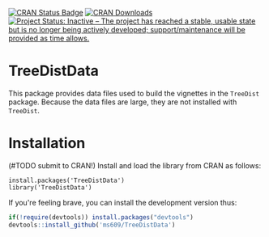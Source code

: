 [![CRAN Status Badge](http://www.r-pkg.org/badges/version/TreeDistData)](https://cran.r-project.org/package=TreeDistData)
[![CRAN Downloads](http://cranlogs.r-pkg.org/badges/TreeDistData)](https://cran.r-project.org/package=TreeDistData)
[![Project Status: Inactive – The project has reached a stable, usable state but is no longer being actively developed; support/maintenance will be provided as time allows.](http://www.repostatus.org/badges/latest/inactive.svg)](http://www.repostatus.org/#inactive)

# TreeDistData
This package provides data files used to build the vignettes in the `TreeDist` package.
Because the data files are large, they are not installed with `TreeDist`.

# Installation

(#TODO submit to CRAN!)
Install and load the library from CRAN as follows:
```
install.packages('TreeDistData')
library('TreeDistData')
```

If you're feeling brave, you can install the development version thus:
```r
if(!require(devtools)) install.packages("devtools")
devtools::install_github('ms609/TreeDistData')
```
